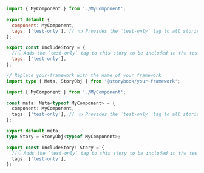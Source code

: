 ```js filename="MyComponent.stories.js|jsx" renderer="common" language="js" tabTitle="story"
import { MyComponent } from './MyComponent';

export default {
  component: MyComponent,
  tags: ['test-only'], // 👈 Provides the `test-only` tag to all stories in this file
};

export const IncludeStory = {
  //👇 Adds the `test-only` tag to this story to be included in the tests when enabled in the test-runner configuration
  tags: ['test-only'],
};
```

```ts filename="MyComponent.stories.ts|tsx" renderer="common" language="ts" tabTitle="story"
// Replace your-framework with the name of your framework
import type { Meta, StoryObj } from '@storybook/your-framework';

import { MyComponent } from './MyComponent';

const meta: Meta<typeof MyComponent> = {
  component: MyComponent,
  tags: ['test-only'], // 👈 Provides the `test-only` tag to all stories in this file
};

export default meta;
type Story = StoryObj<typeof MyComponent>;

export const IncludeStory: Story = {
  //👇 Adds the `test-only` tag to this story to be included in the tests when enabled in the test-runner configuration
  tags: ['test-only'],
};
```
